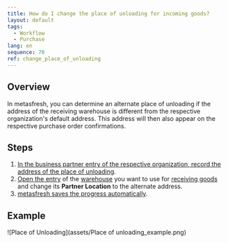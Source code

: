 ```yaml
---
title: How do I change the place of unloading for incoming goods?
layout: default
tags:
  - Workflow
  - Purchase
lang: en
sequence: 70
ref: change_place_of_unloading
---
```


## Overview
In metasfresh, you can determine an alternate place of unloading if the address of the receiving warehouse is different from the respective organization's default address. This address will then also appear on the respective purchase order confirmations.

## Steps
1. [In the business partner entry of the respective organization, record the address of the place of unloading](Add_address_tab).
1. [Open the entry](Menu) of the [warehouse](Add_new_warehouse) you want to use for [receiving goods](CreateGoodsReceipt) and change its **Partner Location** to the alternate address.
1. [metasfresh saves the progress automatically](Saveindicator).

## Example
![Place of Unloading](assets/Place of unloading_example.png)
